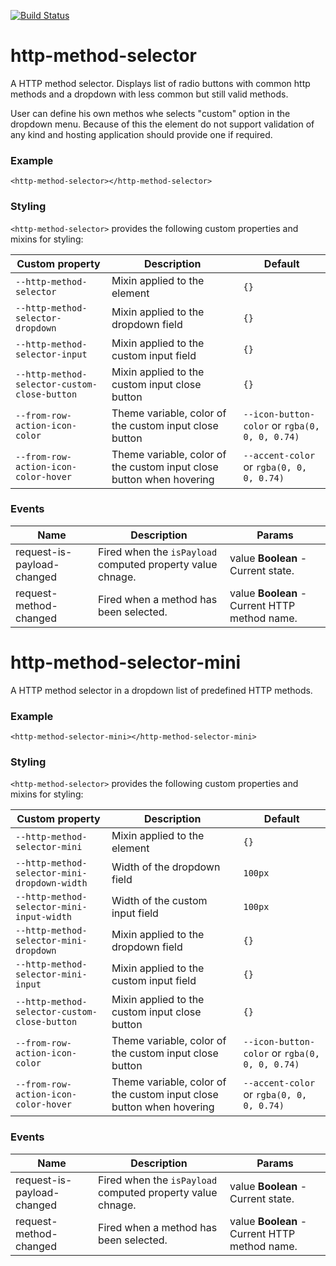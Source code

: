 [![Build Status](https://travis-ci.org/advanced-rest-client/http-method-selector.svg?branch=stage)](https://travis-ci.org/advanced-rest-client/http-method-selector)  

# http-method-selector

A HTTP method selector. Displays list of radio buttons with common
http methods and a dropdown with less common but still valid methods.

User can define his own methos whe selects "custom" option in the dropdown menu.
Because of this the element do not support validation of any kind and hosting
application should provide one if required.

### Example
```
<http-method-selector></http-method-selector>
```

### Styling
`<http-method-selector>` provides the following custom properties and mixins for styling:

Custom property | Description | Default
----------------|-------------|----------
`--http-method-selector` | Mixin applied to the element | `{}`
`--http-method-selector-dropdown` | Mixin applied to the dropdown field | `{}`
`--http-method-selector-input` | Mixin applied to the custom input field | `{}`
`--http-method-selector-custom-close-button` | Mixin applied to the custom input close button | `{}`
`--from-row-action-icon-color` | Theme variable, color of the custom input close button | `--icon-button-color` or `rgba(0, 0, 0, 0.74)`
`--from-row-action-icon-color-hover` | Theme variable, color of the custom input close button when hovering | `--accent-color` or `rgba(0, 0, 0, 0.74)`



### Events
| Name | Description | Params |
| --- | --- | --- |
| request-is-payload-changed | Fired when the `isPayload` computed property value chnage. | value **Boolean** - Current state. |
| request-method-changed | Fired when a method has been selected. | value **Boolean** - Current HTTP method name. |
# http-method-selector-mini

A HTTP method selector in a dropdown list of predefined HTTP methods.

### Example
```
<http-method-selector-mini></http-method-selector-mini>
```

### Styling
`<http-method-selector>` provides the following custom properties and mixins for styling:

Custom property | Description | Default
----------------|-------------|----------
`--http-method-selector-mini` | Mixin applied to the element | `{}`
`--http-method-selector-mini-dropdown-width` | Width of the dropdown field | `100px`
`--http-method-selector-mini-input-width` | Width of the custom input field | `100px`
`--http-method-selector-mini-dropdown` | Mixin applied to the dropdown field | `{}`
`--http-method-selector-mini-input` | Mixin applied to the custom input field | `{}`
`--http-method-selector-custom-close-button` | Mixin applied to the custom input close button | `{}`
`--from-row-action-icon-color` | Theme variable, color of the custom input close button | `--icon-button-color` or `rgba(0, 0, 0, 0.74)`
`--from-row-action-icon-color-hover` | Theme variable, color of the custom input close button when hovering | `--accent-color` or `rgba(0, 0, 0, 0.74)`



### Events
| Name | Description | Params |
| --- | --- | --- |
| request-is-payload-changed | Fired when the `isPayload` computed property value chnage. | value **Boolean** - Current state. |
| request-method-changed | Fired when a method has been selected. | value **Boolean** - Current HTTP method name. |
